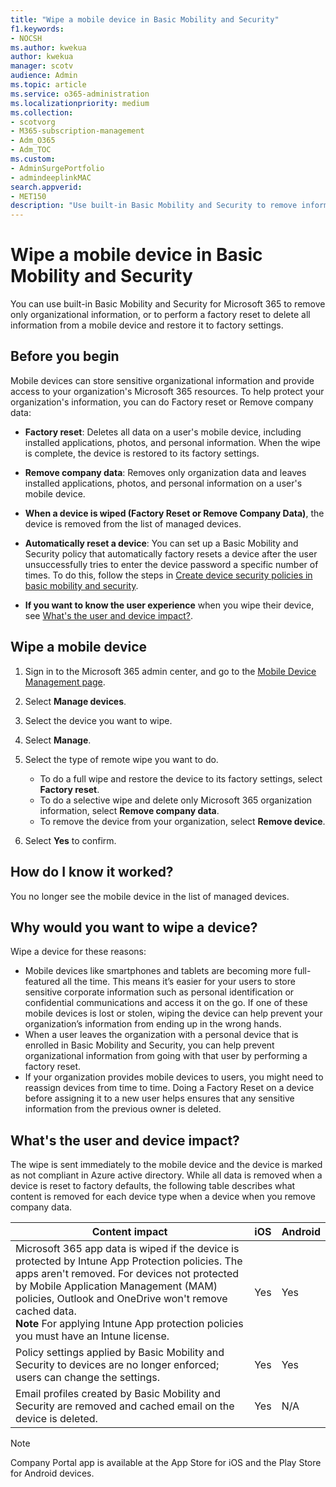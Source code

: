 ```yaml
---
title: "Wipe a mobile device in Basic Mobility and Security"
f1.keywords:
- NOCSH
ms.author: kwekua
author: kwekua
manager: scotv
audience: Admin
ms.topic: article
ms.service: o365-administration
ms.localizationpriority: medium
ms.collection:
- scotvorg 
- M365-subscription-management
- Adm_O365
- Adm_TOC
ms.custom:
- AdminSurgePortfolio
- admindeeplinkMAC
search.appverid:
- MET150
description: "Use built-in Basic Mobility and Security to remove information from enrolled devices."
---
```


# Wipe a mobile device in Basic Mobility and Security

You can use built-in Basic Mobility and Security for Microsoft 365 to remove only organizational information, or to perform a factory reset to delete all information from a mobile device and restore it to factory settings.

## Before you begin

Mobile devices can store sensitive organizational information and provide access to your organization's Microsoft 365 resources. To help protect your organization's information, you can do Factory reset or Remove company data:

- **Factory reset**: Deletes all data on a user's mobile device, including installed applications, photos, and personal information. When the wipe is complete, the device is restored to its factory settings.

- **Remove company data**: Removes only organization data and leaves installed applications, photos, and personal information on a user's mobile device.

- **When a device is wiped (Factory Reset or Remove Company Data)**, the device is removed from the list of managed devices.

- **Automatically reset a device**: You can set up a Basic Mobility and Security policy that automatically factory resets a device after the user unsuccessfully tries to enter the device password a specific number of times. To do this, follow the steps in [Create device security policies in basic mobility and security](create-device-security-policies.md).

- **If you want to know the user experience** when you wipe their device, see [What's the user and device impact?](#whats-the-user-and-device-impact).

## Wipe a mobile device

1. Sign in to the Microsoft 365 admin center, and go to the [Mobile Device Management page](https://portal.office.com/adminportal/home?#/MifoDevices).

1. Select **Manage devices**.

1. Select the device you want to wipe.

1. Select **Manage**.

1. Select the type of remote wipe you want to do.

    - To do a full wipe and restore the device to its factory settings, select **Factory reset**.
    - To do a selective wipe and delete only Microsoft 365 organization information, select **Remove company data**.
    - To remove the device from your organization, select **Remove device**.

1. Select **Yes** to confirm.

## How do I know it worked?

You no longer see the mobile device in the list of managed devices.

## Why would you want to wipe a device?

Wipe a device for these reasons:

- Mobile devices like smartphones and tablets are becoming more full-featured all the time. This means it’s easier for your users to store sensitive corporate information such as personal identification or confidential communications and access it on the go. If one of these mobile devices is lost or stolen, wiping the device can help prevent your organization’s information from ending up in the wrong hands.
- When a user leaves the organization with a personal device that is enrolled in Basic Mobility and Security, you can help prevent organizational information from going with that user by performing a factory reset.
- If your organization provides mobile devices to users, you might need to reassign devices from time to time. Doing a Factory Reset on a device before assigning it to a new user helps ensures that any sensitive information from the previous owner is deleted.

## What's the user and device impact?

The wipe is sent immediately to the mobile device and the device is marked as not compliant in Azure active directory. While all data is removed when a device is reset to factory defaults, the following table describes what content is removed for each device type when a device when you remove company data.

|Content impact|iOS|Android|
|---|---|---|
|Microsoft 365 app data is wiped if the device is protected by Intune App Protection policies. The apps aren't removed. For devices not protected by Mobile Application Management (MAM) policies, Outlook and OneDrive won't remove cached data.<br/>**Note** For applying Intune App protection policies you must have an Intune license.|Yes|Yes|
|Policy settings applied by Basic Mobility and Security to devices are no longer enforced; users can change the settings.|Yes|Yes|
|Email profiles created by Basic Mobility and Security are removed and cached email on the device is deleted.|Yes|N/A|

> [!NOTE]
> Company Portal app is available at the App Store for iOS and the Play Store for Android devices.
